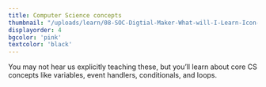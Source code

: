 ```yaml
---
title: Computer Science concepts
thumbnail: "/uploads/learn/08-SOC-Digtial-Maker-What-will-I-Learn-Icon-04.png"
displayorder: 4
bgcolor: 'pink'
textcolor: 'black'
---
```

You may not hear us explicitly teaching these, but you’ll learn about core CS concepts like variables, event handlers, conditionals, and loops.